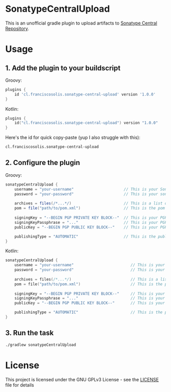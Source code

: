 # SonatypeCentralUpload
This is an unofficial gradle plugin to upload artifacts to [Sonatype Central Repository](https://central.sonatype.com).

# Usage
## 1. Add the plugin to your buildscript
Groovy:
```groovy
plugins {
    id 'cl.franciscosolis.sonatype-central-upload' version '1.0.0'
}
```

Kotlin:
```kts
plugins {
    id("cl.franciscosolis.sonatype-central-upload") version "1.0.0"
}
```

Here's the id for quick copy-paste (yup I also struggle with this):
```txt
cl.franciscosolis.sonatype-central-upload
```

## 2. Configure the plugin
Groovy:
```groovy
sonatypeCentralUpload {
    username = "your-username"                      // This is your Sonatype generated username
    password = "your-password"                      // This is your sonatype generated password
    
    archives = files(/*...*/)                       // This is a list of files to upload. Ideally you would point to your jar file, source and javadoc jar (required by central)
    pom = file("path/to/pom.xml")                   // This is the pom file to upload. This is required by central
    
    signingKey = "--BEGIN PGP PRIVATE KEY BLOCK--"  // This is your PGP private key. This is required to sign your files
    signingKeyPassphrase = "..."                    // This is your PGP private key passphrase (optional) to decrypt your private key
    publicKey = "--BEGIN PGP PUBLIC KEY BLOCK--"    // This is your PGP public key (optional). To distribute later to verify your deployments.

    publishingType = "AUTOMATIC"                    // This is the publishing strategy (optional). By default, the plugin automatically publishes the jar to Central. The possible values are: AUTOMATIC (default) or MANUAL.
}
```

Kotlin:
```kts
sonatypeCentralUpload {
    username = "your-username"                         // This is your Sonatype generated username
    password = "your-password"                         // This is your sonatype generated password
    
    archives = files(/*...*/)                          // This is a list of files to upload. Ideally you would point to your jar file, source and javadoc jar (required by central)
    pom = file("path/to/pom.xml")                      // This is the pom file to upload. This is required by central
    
    signingKey = "--BEGIN PGP PRIVATE KEY BLOCK--"     // This is your PGP private key. This is required to sign your files
    signingKeyPassphrase = "..."                       // This is your PGP private key passphrase (optional) to decrypt your private key
    publicKey = "--BEGIN PGP PUBLIC KEY BLOCK--"       // This is your PGP public key (optional). To distribute later to verify your deployments.

    publishingType = "AUTOMATIC"                       // This is the publishing strategy (optional). By default, the plugin automatically publishes the jar to Central. The possible values are: AUTOMATIC (default) or MANUAL.
}
```

## 3. Run the task
```bash
./gradlew sonatypeCentralUpload
```

# License
This project is licensed under the GNU GPLv3 License - see the [LICENSE](https://github.com/Im-Fran/SonatypeCentralUpload/blob/master/LICENSE) file for details
